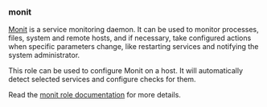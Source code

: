 ### monit

[Monit](https://mmonit.com/monit/) is a service monitoring daemon. It
can be used to monitor processes, files, system and remote hosts, and if
necessary, take configured actions when specific parameters change, like
restarting services and notifying the system administrator.

This role can be used to configure Monit on a host. It will
automatically detect selected services and configure checks for them.

Read the [monit role documentation](https://docs.debops.org/en/HEAD/ansible/roles/monit/) for more details.
